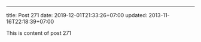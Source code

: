 ---
title: Post 271
date: 2019-12-01T21:33:26+07:00
updated: 2013-11-16T22:18:39+07:00

This is content of post 271